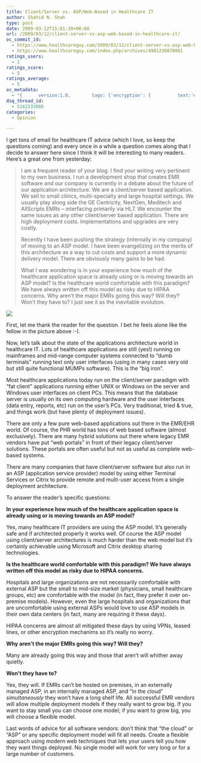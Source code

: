 ```yaml
---
title: Client/Server vs. ASP/Web-Based in Healthcare IT
author: Shahid N. Shah
type: post
date: 2009-03-12T15:01:20+00:00
url: /2009/03/12/client-server-vs-asp-web-based-in-healthcare-it/
oc_commit_id:
  - https://www.healthcareguy.com/2009/03/12/client-server-vs-asp-web-based-in-healthcare-it/1478770462
  - https://www.healthcareguy.com/index.php/archives/4981236870081
ratings_users:
  - 1
ratings_score:
  - 5
ratings_average:
  - 5
oc_metadata:
  - "{		version:1.0,		tags: {'encryption': {			text:'encryption',			slug:'encryption',			source:{			url:'http://d.opencalais.com/genericHasher-1/d2987b46-c83f-3511-bc98-c1c814457b69',			type:{			url:'http://s.opencalais.com/1/type/em/e/Technology',			iconURL:'',			name:'Technology'		},			name:'encryption',			nInstances:1		},			bucketName:'current'		},'healthcare-applications': {			text:'healthcare applications',			slug:'healthcare-applications',			source:{			url:'http://d.opencalais.com/genericHasher-1/ea461c6b-861e-3b7c-b584-9cf9f7c5b191',			type:{			url:'http://s.opencalais.com/1/type/em/e/IndustryTerm',			iconURL:'',			name:'IndustryTerm'		},			name:'healthcare applications',			nInstances:1		},			bucketName:'current'		},'citrix': {			text:'Citrix',			slug:'citrix',			source:{			url:'http://d.opencalais.com/comphash-1/4e7af238-044f-3b19-bf5e-841a00a36299',			type:{			url:'http://s.opencalais.com/1/type/em/e/Company',			iconURL:'',			name:'Company'		},			name:'Citrix',			nInstances:1		},			bucketName:'current'		},'mumps': {			text:'MUMPs',			slug:'mumps',			source:{			url:'http://d.opencalais.com/genericHasher-1/65c8cbd9-211f-3658-9396-8a6d9a6cc5e9',			type:{			url:'http://s.opencalais.com/1/type/em/e/MedicalCondition',			iconURL:'',			name:'MedicalCondition'		},			name:'MUMPs',			nInstances:1		},			bucketName:'current'		},'healthcare': {			text:'healthcare',			slug:'healthcare',			source:{			url:'http://d.opencalais.com/genericHasher-1/456f7843-b46a-3245-b537-49661db4c976',			type:{			url:'http://s.opencalais.com/1/type/em/e/IndustryTerm',			iconURL:'',			name:'IndustryTerm'		},			name:'healthcare',			nInstances:1		},			bucketName:'current'		}}	}"
dsq_thread_id:
  - 5162133866
categories:
  - Opinion

---
```

I get tons of email for healthcare IT advice (which I love, so keep the questions coming) and every once in a while a question comes along that I decide to answer here since I think it will be interesting to many readers. Here’s a great one from yesterday:

> I am a frequent reader of your blog. I find your writing very pertinent to my own business. I run a development shop that creates EMR software and our company is currently in a debate about the future of our application architecture. We are a client/server based application. We sell to small clinics, multi-specialty and large hospital settings. We usually play along side the GE Centricity, NextGen, Meditech and AllScripts EMRs &#8211; interfacing primarily via HL7. We encounter the same issues as any other client/server based application. There are high deployment costs. Implementations and upgrades are very costly.
> 
> Recently I have been pushing the strategy (internally in my company) of moving to an ASP model. I have been evangelizing on the merits of this architecture as a way to cut costs and support a more dynamic delivery model. There are obviously many gains to be had.
> 
> What I was wondering is in your experience how much of the healthcare application space is already using or is moving towards an ASP model? Is the healthcare world comfortable with this paradigm? We have always written off this model as risky due to HIPAA concerns. Why aren&#8217;t the major EMRs going this way? Will they? Won&#8217;t they have to? I just see it as the inevitable evolution.

[![][1]][2]

First, let me thank the reader for the question. I bet he feels alone like the fellow in the picture above :-).

Now, let’s talk about the state of the applications architecture world in healthcare IT. Lots of healthcare applications are still (yes!) running on mainframes and mid-range computer systems connected to “dumb terminals” running text only user interfaces (using in many cases very old but still quite functional MUMPs software). This is the “big iron”.

Most healthcare applications today run on the client/server paradigm with “fat client” applications running either UNIX or Windows on the server and Windows user interfaces on client PCs. This means that the database server is usually on its own computing hardware and the user interfaces (data entry, reports, etc) run on the user’s PCs. Very traditional, tried & true, and things work (but have plenty of deployment issues).

There are only a few pure web-based applications out there in the EMR/EHR world. Of course, the PHR world has tons of web based software (almost exclusively). There are many hybrid solutions out there where legacy EMR vendors have put “web portals” in front of their legacy client/server solutions. These portals are often useful but not as useful as complete web-based systems.

There are many companies that have client/server software but also run in an ASP (application service provider) model by using either Terminal Services or Citrix to provide remote and multi-user access from a single deployment architecture.

To answer the reader’s specific questions:

**In your experience how much of the healthcare application space is already using or is moving towards an ASP model?**

Yes, many healthcare IT providers are using the ASP model. It’s generally safe and if architected properly it works well. Of course the ASP model using client/server architectures is much harder than the web model but it’s certainly achievable using Microsoft and Citrix desktop sharing technologies.

**Is the healthcare world comfortable with this paradigm? We have always written off this model as risky due to HIPAA concerns.** 

Hospitals and large organizations are not necessarily comfortable with external ASP but the small to mid-size market (physicians, small healthcare groups, etc) are comfortable with the model (in fact, they prefer it over on-premise models). However, even the large hospitals and organizations that are uncomfortable using external ASPs would love to use ASP models in their own data centers (in fact, many are requiring it these days).

HIPAA concerns are almost all mitigated these days by using VPNs, leased lines, or other encryption mechanims so it’s really no worry.

**Why aren&#8217;t the major EMRs going this way? Will they?** 

Many are already going this way and those that aren’t will whither away quietly.

**Won&#8217;t they have to?** 

Yes, they will. If EMRs can’t be hosted on premises, in an externally managed ASP, in an internally managed ASP, and “in the cloud” _simultaneously_ they won’t have a long shelf life. All successful EMR vendors will allow multiple deployment models if they really want to grow big. If you want to stay small you can choose one model; if you want to grow big, you will choose a flexible model.

Last words of advice for all software vendors: don’t think that “the cloud” or “ASP” or any specific deployment model will fit all needs. Create a flexible approach using modern web techniques that lets your users tell you how they want things deployed. No single model will work for very long or for a large number of customers.

 [1]: http://farm1.static.flickr.com/44/153225000_698c62c38a.jpg
 [2]: http://flickr.com/photos/18305489@N00/153225000 "UNIX - Server"